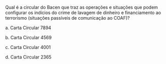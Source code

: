 Qual é a circular do Bacen que traz as operações e situações que podem configurar os indícios do crime de lavagem de dinheiro e financiamento ao terrorismo (situações passíveis de comunicação ao COAF)?


a.
Carta Circular 7894


b.
Carta Circular 4569


c.
Carta Circular 4001


d.
Carta Circular 2365
